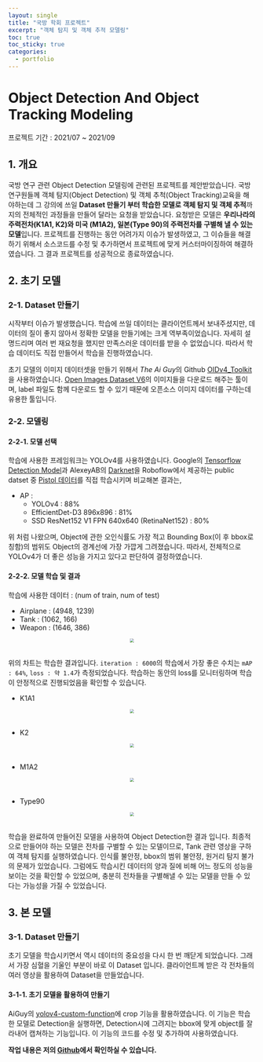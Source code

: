```yaml
---
layout: single
title: "국방 학회 프로젝트"
excerpt: "객체 탐지 및 객체 추적 모델링"
toc: true
toc_sticky: true
categories:
  - portfolio
---
```



# Object Detection And Object Tracking Modeling
프로젝트 기간 : 2021/07 ~ 2021/09


## 1. 개요

국방 연구 관련 Object Detection 모델링에 관련된 프로젝트를 제안받았습니다. 국방 연구원들께 객체 탐지(Object Detection) 및 객체 추척(Object Tracking)교육을 해야하는데 그 강의에 쓰일 **Dataset 만들기 부터 학습한 모델로 객체 탐지 및 객체 추적**까지의 전체적인 과정들을 만들어 달라는 요청을 받았습니다. 요청받은 모델은 **우리나라의 주력전차(K1A1, K2)와 미국 (M1A2), 일본(Type 90)의 주력전차를 구별해 낼 수 있는 모델**입니다. 프로젝트를 진행하는 동안 어려가지 이슈가 발생하였고, 그 이슈들을 해결하기 위해서 소스코드를 수정 및 추가하면서 프로젝트에 맞게 커스터마이징하여 해결하였습니다. 그 결과 프로젝트를 성공적으로 종료하였습니다.


## 2. 초기 모델

### 2-1. Dataset 만들기

시작부터 이슈가 발생했습니다. 학습에 쓰일 데이터는 클라이언트께서 보내주셨지만, 데이터의 질이 좋지 않아서 정확한 모델을 만들기에는 크게 역부족이었습니다. 자세히 설명드리며 여러 번 재요청을 했지만 만족스러운 데이터를 받을 수 없었습니다. 따라서 학습 데이터도 직접 만들어서 학습을 진행하였습니다.

초기 모델의 이미지 데이터셋을 만들기 위해서 *The Ai Guy*의 Github [OIDv4_Toolkit](https://github.com/theAIGuysCode/OIDv4_ToolKit)을 사용하였습니다. [Open Images Dataset V6](https://storage.googleapis.com/openimages/web/index.html)의 이미지들을 다운로드 해주는 툴이며, label 파일도 함께 다운로드 할 수 있기 때문에 오픈소스 이미지 데이터를 구하는데 유용한 툴입니다.



### 2-2. 모델링

#### 2-2-1. 모델 선택

학습에 사용한 프레임워크는 YOLOv4를 사용하였습니다. Google의 [Tensorflow Detection Model](https://github.com/tensorflow/models/blob/master/research/object_detection/g3doc/tf2_detection_zoo.md)과 AlexeyAB의 [Darknet](https://github.com/AlexeyAB/darknet)을 Roboflow에서 제공하는 public datset 중 [Pistol 데이터](https://public.roboflow.com/object-detection/pistols)를 직접 학습시키며 비교해본 결과는,

* AP :
  * YOLOv4 : 88%
  * EfficientDet-D3 896x896 : 81%
  * SSD ResNet152 V1 FPN 640x640 (RetinaNet152) : 80%

위 처럼 나왔으며, Object에 관한 오인식률도 가장 적고 Bounding Box(이 후 bbox로 칭함)의 범위도 Object의 경계선에 가장 가깝게 그려졌습니다. 따라서, 전체적으로 YOLOv4가 더 좋은 성능을 가지고 있다고 판단하여 결정하였습니다.



#### 2-2-2. 모델 학습 및 결과

학습에 사용한 데이터 : (num of train, num of test)

* Airplane : (4948, 1239)
* Tank : (1062, 166)
* Weapon : (1646, 386)

<center><img src="{{site.baseurl}}/assets/images/chart-ATW.png" style="zoom:50%;" /></center><br>


위의 차트는 학습한 결과입니다. `iteration : 6000`의 학습에서 가장 좋은 수치는 `mAP : 64%`, `loss : 약 1.4`가 측정되었습니다. 학습하는 동안의 loss를 모니터링하며 학습이 안정적으로 진행되었음을 확인할 수 있습니다.<br>

* K1A1
<center><img src="{{site.baseurl}}/assets/images/K1A1-ATW.gif" style="zoom:50%;" /></center><br>

* K2
<center><img src="{{site.baseurl}}/assets/images/K2-ATW.gif" style="zoom:50%;" /></center><br>

* M1A2
<center><img src="{{site.baseurl}}/assets/images/M1A2-ATW.gif" style="zoom:50%;" /></center><br>

* Type90
<center><img src="{{site.baseurl}}/assets/images/Type90-ATW.gif" style="zoom:50%;" /></center><br>

학습을 완료하여 만들어진 모델을 사용하여 Object Detection한 결과 입니다. 최종적으로 만들어야 하는 모델은 전차를 구별할 수 있는 모델이므로, Tank 관련 영상을 구하여 객체 탐지를 실행하였습니다. 인식률 불안정, bbox의 범위 불안정, 원거리 탐지 불가의 문제가 있었습니다. 그럼에도 학습시킨 데이터의 양과 질에 비해 어느 정도의 성능을 보이는 것을 확인할 수 있었으며, 충분히 전차들을 구별해낼 수 있는 모델을 만들 수 있다는 가능성을 가질 수 있었습니다.


## 3. 본 모델

### 3-1. Dataset 만들기
초기 모델을 학습시키면서 역시 데이터의 중요성을 다시 한 번 깨닫게 되었습니다. 그래서 가장 심혈을 기울인 부분이 바로 이 Dataset 입니다. 클라이언트께 받은 각 전차들의 여러 영상을 활용하여 Dataset을 만들었습니다.

#### 3-1-1. 초기 모델을 활용하여 만들기
AiGuy의 [yolov4-custom-function](https://github.com/theAIGuysCode/yolov4-custom-functions)에 crop 기능을 활용하였습니다. 이 기능은 학습한 모델로 Detection을 실행하면, Detection시에 그려지는 bbox에 맞게 object를 잘라내어 캡쳐하는 기능입니다. 이 기능의 코드를 수정 및 추가하여 사용하였습니다.

**작업 내용은 저의 [Github](https://github.com/prierKT/yolov4-custom-functions)에서 확인하실 수 있습니다.**

